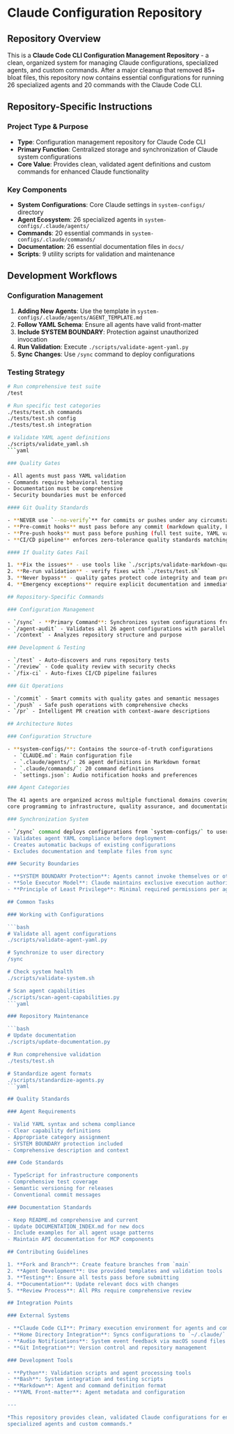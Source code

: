 # Claude Configuration Repository

## Repository Overview

This is a **Claude Code CLI Configuration Management Repository** - a clean, organized system for managing Claude
configurations, specialized agents, and custom commands. After a major cleanup that removed 85+ bloat files, this
repository now contains essential configurations for running 26 specialized agents and 20 commands with the Claude
Code CLI.

## Repository-Specific Instructions

### Project Type & Purpose

- **Type**: Configuration management repository for Claude Code CLI
- **Primary Function**: Centralized storage and synchronization of Claude system configurations
- **Core Value**: Provides clean, validated agent definitions and custom commands for enhanced Claude functionality

### Key Components

- **System Configurations**: Core Claude settings in `system-configs/` directory
- **Agent Ecosystem**: 26 specialized agents in `system-configs/.claude/agents/`
- **Commands**: 20 essential commands in `system-configs/.claude/commands/`
- **Documentation**: 26 essential documentation files in `docs/`
- **Scripts**: 9 utility scripts for validation and maintenance

## Development Workflows

### Configuration Management

1. **Adding New Agents**: Use the template in `system-configs/.claude/agents/AGENT_TEMPLATE.md`
2. **Follow YAML Schema**: Ensure all agents have valid front-matter
3. **Include SYSTEM BOUNDARY**: Protection against unauthorized invocation
4. **Run Validation**: Execute `./scripts/validate-agent-yaml.py`
5. **Sync Changes**: Use `/sync` command to deploy configurations

### Testing Strategy

```bash
# Run comprehensive test suite
/test

# Run specific test categories
./tests/test.sh commands
./tests/test.sh config
./tests/test.sh integration

# Validate YAML agent definitions
./scripts/validate_yaml.sh
```yaml

### Quality Gates

- All agents must pass YAML validation
- Commands require behavioral testing
- Documentation must be comprehensive
- Security boundaries must be enforced

#### Git Quality Standards

- **NEVER use `--no-verify`** for commits or pushes under any circumstances
- **Pre-commit hooks** must pass before any commit (markdown quality, basic tests, security checks)
- **Pre-push hooks** must pass before pushing (full test suite, YAML validation, comprehensive quality gates)
- **CI/CD pipeline** enforces zero-tolerance quality standards matching local hooks

#### If Quality Gates Fail

1. **Fix the issues** - use tools like `./scripts/validate-markdown-quality.sh fix`
2. **Re-run validation** - verify fixes with `./tests/test.sh`
3. **Never bypass** - quality gates protect code integrity and team productivity
4. **Emergency exceptions** require explicit documentation and immediate follow-up

## Repository-Specific Commands

### Configuration Management

- `/sync` - **Primary Command**: Synchronizes system configurations from this repository to `~/.claude/`
- `/agent-audit` - Validates all 26 agent configurations with parallel execution
- `/context` - Analyzes repository structure and purpose

### Development & Testing

- `/test` - Auto-discovers and runs repository tests
- `/review` - Code quality review with security checks
- `/fix-ci` - Auto-fixes CI/CD pipeline failures

### Git Operations

- `/commit` - Smart commits with quality gates and semantic messages
- `/push` - Safe push operations with comprehensive checks
- `/pr` - Intelligent PR creation with context-aware descriptions

## Architecture Notes

### Configuration Structure

- **system-configs/**: Contains the source-of-truth configurations
  - `CLAUDE.md`: Main configuration file
  - `.claude/agents/`: 26 agent definitions in Markdown format
  - `.claude/commands/`: 20 command definitions
  - `settings.json`: Audio notification hooks and preferences

### Agent Categories

The 41 agents are organized across multiple functional domains covering all aspects of software development, from
core programming to infrastructure, quality assurance, and documentation.

### Synchronization System

- `/sync` command deploys configurations from `system-configs/` to user's `~/.claude/` directory
- Validates agent YAML compliance before deployment
- Creates automatic backups of existing configurations
- Excludes documentation and template files from sync

### Security Boundaries

- **SYSTEM BOUNDARY Protection**: Agents cannot invoke themselves or other agents
- **Sole Executor Model**: Claude maintains exclusive execution authority
- **Principle of Least Privilege**: Minimal required permissions per agent

## Common Tasks

### Working with Configurations

```bash
# Validate all agent configurations
./scripts/validate-agent-yaml.py

# Synchronize to user directory
/sync

# Check system health
./scripts/validate-system.sh

# Scan agent capabilities
./scripts/scan-agent-capabilities.py
```yaml

### Repository Maintenance

```bash
# Update documentation
./scripts/update-documentation.py

# Run comprehensive validation
./tests/test.sh

# Standardize agent formats
./scripts/standardize-agents.py
```yaml

## Quality Standards

### Agent Requirements

- Valid YAML syntax and schema compliance
- Clear capability definitions
- Appropriate category assignment
- SYSTEM BOUNDARY protection included
- Comprehensive description and context

### Code Standards

- TypeScript for infrastructure components
- Comprehensive test coverage
- Semantic versioning for releases
- Conventional commit messages

### Documentation Standards

- Keep README.md comprehensive and current
- Update DOCUMENTATION_INDEX.md for new docs
- Include examples for all agent usage patterns
- Maintain API documentation for MCP components

## Contributing Guidelines

1. **Fork and Branch**: Create feature branches from `main`
2. **Agent Development**: Use provided templates and validation tools
3. **Testing**: Ensure all tests pass before submitting
4. **Documentation**: Update relevant docs with changes
5. **Review Process**: All PRs require comprehensive review

## Integration Points

### External Systems

- **Claude Code CLI**: Primary execution environment for agents and commands
- **Home Directory Integration**: Syncs configurations to `~/.claude/` for global access
- **Audio Notifications**: System event feedback via macOS sound files
- **Git Integration**: Version control and repository management

### Development Tools

- **Python**: Validation scripts and agent processing tools
- **Bash**: System integration and testing scripts
- **Markdown**: Agent and command definition format
- **YAML Front-matter**: Agent metadata and configuration

---

*This repository provides clean, validated Claude configurations for enhanced development workflows through
specialized agents and custom commands.*
